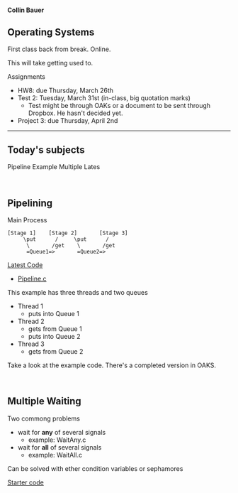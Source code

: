 #### Collin Bauer

## Operating Systems

First class back from break. Online.

This will take getting used to.

Assignments
- HW8: due Thursday, March 26th
- Test 2: Tuesday, March 31st (in-class, big quotation marks)
  - Test might be through OAKs or a document to be sent through Dropbox. He hasn't decided yet.
- Project 3: due Thursday, April 2nd

---


## Today's subjects
Pipeline Example
Multiple Lates

<br/>

## Pipelining


Main Process
```
[Stage 1]    [Stage 2]       [Stage 3]
     \put      /     \put      /    
      \       /get    \       /get
      =Queue1=>       =Queue2=>  
```
[Latest Code](https://lms.cofc.edu/d2l/le/content/231992/viewContent/2790903/View)
- [Pipeline.c](./examples/03-24/PipelineSoFar/Pipeline.c)


This example has three threads and two queues
- Thread 1
  - puts into Queue 1
- Thread 2
  - gets from Queue 1
  - puts into Queue 2
- Thread 3
  - gets from Queue 2

Take a look at the example code. There's a completed version in OAKS.


<br/>

## Multiple Waiting

Two commong problems
- wait for **any** of several signals
  - example: WaitAny.c
- wait for **all** of several signals
  - example: WaitAll.c

Can be solved with ether condition variables or sephamores

[Starter code](https://lms.cofc.edu/d2l/le/content/231992/viewContent/2790902/View)